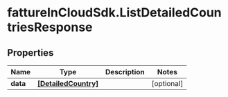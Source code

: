 # fattureInCloudSdk.ListDetailedCountriesResponse

## Properties

Name | Type | Description | Notes
------------ | ------------- | ------------- | -------------
**data** | [**[DetailedCountry]**](DetailedCountry.md) |  | [optional] 


